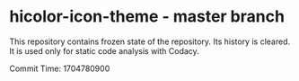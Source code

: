# hicolor-icon-theme - master branch

This repository contains frozen state of the repository.
Its history is cleared. It is used only for static code
analysis with Codacy.

Commit Time: 1704780900